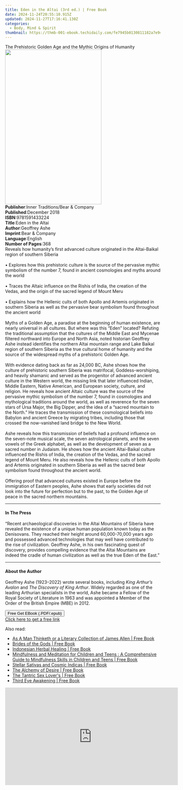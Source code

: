 ```yaml
---
title: Eden in the Altai (3rd ed.) | Free Book
date: 2024-11-24T20:55:10.915Z
updated: 2024-11-27T17:16:41.130Z
categories:
  - Body, Mind & Spirit
thumbnail: https://thmb-001-ebook.techidaily.com/fe7945b0130811182a7e94e09efecb096cf69a4319872056ad89a414f48f2b24.jpg
---
```

<main id="book-container">
  <div class="flex flex-col">
    <div class="book-brief flex-1 py-6 px-4 sm:p-6 md:py-10 md:px-8">
      <!-- brief-->
      <div class="book-brief-main">
        The Prehistoric Golden Age and the Mythic Origins of Humanity
      </div>
    </div>
    <div
      class="book-meta-info flex-1 grid gap-4 col-start-1 col-end-3 row-start-1 sm:mb-6 sm:grid-cols-4 lg:gap-6 lg:col-start-2 lg:row-end-6 lg:row-span-6 lg:mb-0"
    >
      <div
        class="book-meta-info-left place-content-center mt-4 p-4 text-sm leading-6 col-start-2 col-span-2 dark:text-slate-400"
      >
        <img
          class="w-full h-500 object-cover rounded-lg sm:h-255 sm:col-span-2 lg:col-span-full"
          src="https://img-001-ebook.techidaily.com/0cc4f91dbb2635db1a51f4abe674e53d590d715fa85533192b49999abf5e8962.jpg"
          alt=""
          width="312"
          height="500"
        />
      </div>
      <div
        class="book-meta-info-right mt-2 col-start-1 row-start-2 col-span-3 self-center"
      >
        <!-- meta data  -->
        <div class="flex flex-col px-4 md:px-8">
          <div class="flex-1">
            <strong>Publisher</strong>:<span class="px-2"
              >Inner Traditions/Bear &amp; Company</span
            >
          </div>
          <div class="flex-1">
            <strong>Published</strong>:<span class="px-2">December 2018</span>
          </div>
          <div class="flex-1">
            <strong>ISBN</strong>:<span class="px-2">9781591433224</span>
          </div>
          <div class="flex-1">
            <strong>Title</strong>:<span class="px-2">Eden in the Altai</span>
          </div>
          <div class="flex-1">
            <strong>Author</strong>:<span class="px-2">Geoffrey Ashe</span>
          </div>
          <div class="flex-1">
            <strong>Imprint</strong>:<span class="px-2"
              >Bear &amp; Company</span
            >
          </div>
          <div class="flex-1">
            <strong>Language</strong>:<span class="px-2">English</span>
          </div>
          <div class="flex-1">
            <strong>Number of Pages</strong>:<span class="px-2">368</span>
          </div>
        </div>
      </div>
    </div>
    <div class="book-description flex-1 py-6 px-4 sm:p-6 md:py-10 md:px-8">
      <div class="book-description-main">
        <div accordion-content="" id="description">
          Reveals how humanity’s first advanced culture originated in the
          Altai-Baikal region of southern Siberia <br /><br />• Explores how
          this prehistoric culture is the source of the pervasive mythic
          symbolism of the number 7, found in ancient cosmologies and myths
          around the world <br /><br />• Traces the Altaic influence on the
          Rishis of India, the creation of the Vedas, and the origin of the
          sacred legend of Mount Meru <br /><br />• Explains how the Hellenic
          cults of both Apollo and Artemis originated in southern Siberia as
          well as the pervasive bear symbolism found throughout the ancient
          world <br /><br />Myths of a Golden Age, a paradise at the beginning
          of human existence, are nearly universal in all cultures. But where
          was this “Eden” located? Refuting the traditional assumption that the
          cultures of the Middle East and Mycenae filtered northward into Europe
          and North Asia, noted historian Geoffrey Ashe instead identifies the
          northern Altai mountain range and Lake Baikal region of southern
          Siberia as the true cultural home of humanity and the source of the
          widespread myths of a prehistoric Golden Age. <br /><br />With
          evidence dating back as far as 24,000 BC, Ashe shows how the culture
          of prehistoric southern Siberia was matrifocal, Goddess-worshiping,
          and heavily shamanic and served as the progenitor of advanced ancient
          culture in the Western world, the missing link that later influenced
          Indian, Middle Eastern, Native American, and European society,
          culture, and religion. He reveals how ancient Altaic culture was the
          source of the pervasive mythic symbolism of the number 7, found in
          cosmologies and mythological traditions around the world, as well as
          reverence for the seven stars of Ursa Major, the Big Dipper, and the
          idea of a “sacred mountain to the North.” He traces the transmission
          of these cosmological beliefs into Babylon and ancient Greece by
          migrating tribes, including those that crossed the now-vanished land
          bridge to the New World. <br /><br />Ashe reveals how this
          transmission of beliefs had a profound influence on the seven-note
          musical scale, the seven astrological planets, and the seven vowels of
          the Greek alphabet, as well as the development of seven as a sacred
          number in Judaism. He shows how the ancient Altai-Baikal culture
          influenced the Rishis of India, the creation of the Vedas, and the
          sacred legend of Mount Meru. He also reveals how the Hellenic cults of
          both Apollo and Artemis originated in southern Siberia as well as the
          sacred bear symbolism found throughout the ancient world.
          <br /><br />Offering proof that advanced cultures existed in Europe
          before the immigration of Eastern peoples, Ashe shows that early
          societies did not look into the future for perfection but to the past,
          to the Golden Age of peace in the sacred northern mountains.
        </div>
        <div class="accordion-fader"></div>
      </div>
    </div>
    <div class="book-excerpts flex-1 py-6 px-4 sm:p-6 md:py-10 md:px-8">
      <!-- excerpts-->
      <div class="book-excerpts-main">
        <hr />
        <h4 class="placeholder placeholder-heading">
          <span>In The Press</span>
        </h4>
        <p>
          “Recent archaeological discoveries in the Altai Mountains of Siberia
          have revealed the existence of a unique human population known today
          as the Denisovans. They reached their height around 60,000-70,000
          years ago and possessed advanced technologies that may well have
          contributed to the rise of civilization. Geoffrey Ashe, in his own
          fascinating quest of discovery, provides compelling evidence that the
          Altai Mountains are indeed the cradle of human civilization as well as
          the true Eden of the East.”
        </p>
      </div>
    </div>
    <div class="book-about-author flex-1 py-6 px-4 sm:p-6 md:py-10 md:px-8">
      <!-- about author-->
      <div class="book-main-author-main">
        <hr />
        <h4 class="placeholder placeholder-heading">
          <span>About the Author</span>
        </h4>
        <p>
          Geoffrey Ashe (1923–2022) wrote several books, including
          <i>King Arthur’s Avalon</i> and <i>The Discovery of King Arthur</i>.
          Widely regarded as one of the leading Arthurian specialists in the
          world, Ashe became a Fellow of the Royal Society of Literature in 1963
          and was appointed a Member of the Order of the British Empire (MBE) in
          2012.
        </p>
      </div>
    </div>
    <div class="book-free-get flex-1 py-6 px-4 sm:p-6 md:py-10 md:px-8">
      <button
        id="btn-free-get"
        class="bg-blue-500 hover:bg-blue-700 text-white font-bold py-2 px-4 rounded"
      >
        Free Get EBook (.PDF/.epub)
      </button>
      <div id="countdown-display" class="px-2 text-lg mt-2"></div>
      <a
        id="free-link"
        class="hidden bg-blue-500 hover:bg-blue-700 text-white font-bold py-2 px-4 rounded"
        href="https://www.ebooks.com/en-us/book/96164931/eden-in-the-altai/geoffrey-ashe/"
        target="_blank"
        >Click here to get a free link</a
      >
    </div>
    <script>
      let countdownTime = 0;
      let countdownInterval = null;
      document
        .getElementById('btn-free-get')
        .addEventListener('click', startCountdown);
      function startCountdown() {
        countdownTime = new Date().getTime() + 60000 * 3;
        countdownInterval = setInterval(updateCountdown, 1000);
        document.getElementById('btn-free-get').disabled = true;
        document
          .getElementById('btn-free-get')
          .classList.add('bg-gray-500', 'cursor-not-allowed');
      }
      function updateCountdown() {
        let currentTime = new Date().getTime();
        let timeLeft = countdownTime - currentTime;
        let secondsLeft = Math.floor(timeLeft / 1000);
        document.getElementById('countdown-display').innerHTML =
          `Remaining time: ${secondsLeft} seconds.`;
        if (secondsLeft <= 0) {
          clearInterval(countdownInterval);
          document.getElementById('btn-free-get').classList.add('hidden');
          document.getElementById('free-link').classList.remove('hidden');
          document.getElementById('countdown-display').innerHTML = '';
        }
      }
    </script>
  </div>
</main>

<ins class="adsbygoogle"
      style="display:block"
      data-ad-client="ca-pub-7571918770474297"
      data-ad-slot="8358498916"
      data-ad-format="auto"
      data-full-width-responsive="true"></ins>
    

<span class="atpl-alsoreadstyle">Also read:</span>
<div><ul>
<li><a href="https://novels-ebooks.techidaily.com/211316421-9781936690367-as-a-man-thinketh-or-a-literary-collection-of-james-allen/"><u>As A Man Thinketh or a Literary Collection of James Allen | Free Book</u></a></li>
<li><a href="https://novels-ebooks.techidaily.com/211316193-9788090910904-brides-of-the-gods/"><u>Brides of the Gods | Free Book</u></a></li>
<li><a href="https://novels-ebooks.techidaily.com/211316100-9781462924936-indonesian-herbal-healing/"><u>Indonesian Herbal Healing | Free Book</u></a></li>
<li><a href="https://novels-ebooks.techidaily.com/211316307-9781923238107-mindfulness-and-meditation-for-children-and-teens-a-comprehensive-guide-to-mindfulness-skills-in-children-and-teens/"><u>Mindfulness and Meditation for Children and Teens : A Comprehensive Guide to Mindfulness Skills in Children and Teens | Free Book</u></a></li>
<li><a href="https://novels-ebooks.techidaily.com/211316175-9798869306296-stellar-sativas-and-cosmic-indicas/"><u>Stellar Sativas and Cosmic Indicas | Free Book</u></a></li>
<li><a href="https://novels-ebooks.techidaily.com/211316215-9798869295026-the-alchemy-of-desire/"><u>The Alchemy of Desire | Free Book</u></a></li>
<li><a href="https://novels-ebooks.techidaily.com/211316453-9798869302052-the-tantric-sex-lovers/"><u>The Tantric Sex Lover's | Free Book</u></a></li>
<li><a href="https://novels-ebooks.techidaily.com/211316312-9783689440657-third-eye-awakening/"><u>Third Eye Awakening | Free Book</u></a></li>
</ul></div>

<!-- affiliate ads begin -->
<iframe width="560" height="315" src="https://www.youtube.com/embed/yr0yS_Ywrjs?si=QxzYiX1KmUaExmlo&autoplay=1" title="YouTube video player" frameborder="0" allow="accelerometer; autoplay; clipboard-write; encrypted-media; gyroscope; picture-in-picture; web-share" referrerpolicy="strict-origin-when-cross-origin" allowfullscreen></iframe>
<!-- affiliate ads end -->

